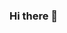 ### Hi there 👋

<!--
**wanharaderta/Wanharaderta** is a ✨ _special_ ✨ repository because its `README.md` (this file) appears on your GitHub profile.

Here are some ideas to get you started:

- 🔭 I’m currently working on ...
- 🌱 I’m currently learning ...
- 👯 I’m looking to collaborate on ...
- 🤔 I’m looking for help with ...
- 💬 Ask me about ...
- 📫 How to reach me: ...
- 😄 Pronouns: ...
- ⚡ Fun fact: ...


# Readme Stats
[![Readme Stats](https://github-readme-stats.vercel.app/api?username=wanharaderta)](https://github.com/anuraghazra/github-readme-stats)
-->
